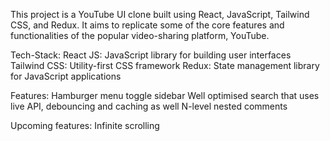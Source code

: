 This project is a YouTube UI clone built using React, JavaScript, Tailwind CSS, and Redux. It aims to replicate some of the core features and functionalities of the popular video-sharing platform, YouTube.

Tech-Stack:
React JS: JavaScript library for building user interfaces
Tailwind CSS: Utility-first CSS framework
Redux: State management library for JavaScript applications

Features:
Hamburger menu toggle sidebar
Well optimised search that uses live API, debouncing and caching as well
N-level nested comments


Upcoming features:
Infinite scrolling